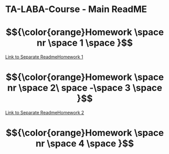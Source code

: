 # TA-LABA-Course - Main ReadME

#  $${\color{orange}Homework \space  nr \space  1 \space }$$

[Link to Separate ReadmeHomework 1](homework-1/README.md)

#  $${\color{orange}Homework \space  nr \space  2\ space -\space 3 \space }$$

[Link to Separate ReadmeHomework 2](homework-2-3/README.md)

#  $${\color{orange}Homework \space  nr \space  4 \space }$$
